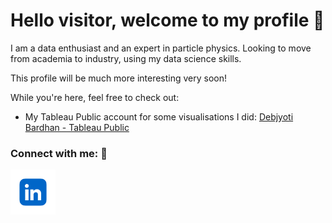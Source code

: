 # Hello visitor, welcome to my profile 👋

I am a data enthusiast and an expert in particle physics. Looking to move from academia to industry, using my data science skills. 

This profile will be much more interesting very soon! 

While you're here, feel free to check out: 
-  My Tableau Public account for some visualisations I did: <a href="https://public.tableau.com/app/profile/debjyoti3943/vizzes">Debjyoti Bardhan - Tableau Public</a>


### Connect with me: 🤝 

<a href="https://www.linkedin.com/in/debjyoti-bardhan-ph-d-00b2bb61/"><img align="left" src="https://raw.githubusercontent.com/debjyotiarr/debjyotiarr/main/images/linkedin-icon.png" alt="Debjyoti | LinkedIn" width="72px"/></a>




<!--
**debjyotiarr/debjyotiarr** is a ✨ _special_ ✨ repository because its `README.md` (this file) appears on your GitHub profile.

Here are some ideas to get you started:

- 🔭 I’m currently working on ...
- 🌱 I’m currently learning ...
- 👯 I’m looking to collaborate on ...
- 🤔 I’m looking for help with ...
- 💬 Ask me about ...
- 📫 How to reach me: ...
- 😄 Pronouns: ...
- ⚡ Fun fact: ...
-->
